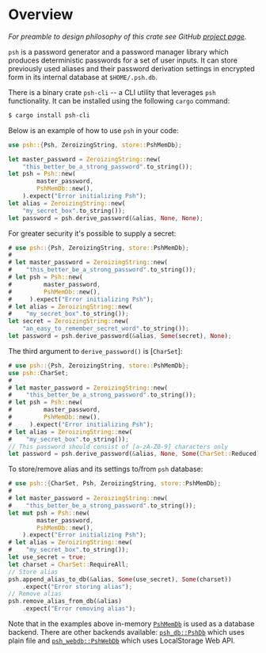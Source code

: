 # Overview

*For preamble to design philosophy of this crate see GitHub
[project page](https://github.com/uvizhe/psh).*

`psh` is a password generator and a password manager library which produces deterministic
passwords for a set of user inputs. It can store previously used aliases and their password
derivation settings in encrypted form in its internal database at `$HOME/.psh.db`.

There is a binary crate `psh-cli` -- a CLI utility that leverages `psh` functionality.
It can be installed using the following `cargo` command:
```sh
$ cargo install psh-cli
```

Below is an example of how to use `psh` in your code:
```rust
use psh::{Psh, ZeroizingString, store::PshMemDb};

let master_password = ZeroizingString::new(
    "this_better_be_a_strong_password".to_string());
let psh = Psh::new(
        master_password,
        PshMemDb::new(),
    ).expect("Error initializing Psh");
let alias = ZeroizingString::new(
    "my_secret_box".to_string());
let password = psh.derive_password(&alias, None, None);
```

For greater security it's possible to supply a secret:
```rust
# use psh::{Psh, ZeroizingString, store::PshMemDb};
#
# let master_password = ZeroizingString::new(
#    "this_better_be_a_strong_password".to_string());
# let psh = Psh::new(
#         master_password,
#         PshMemDb::new(),
#     ).expect("Error initializing Psh");
# let alias = ZeroizingString::new(
#    "my_secret_box".to_string());
let secret = ZeroizingString::new(
    "an_easy_to_remember_secret_word".to_string());
let password = psh.derive_password(&alias, Some(secret), None);
```

The third argument to `derive_password()` is [`CharSet`]:
```rust
# use psh::{Psh, ZeroizingString, store::PshMemDb};
use psh::CharSet;
#
# let master_password = ZeroizingString::new(
#    "this_better_be_a_strong_password".to_string());
# let psh = Psh::new(
#         master_password,
#         PshMemDb::new(),
#     ).expect("Error initializing Psh");
# let alias = ZeroizingString::new(
#    "my_secret_box".to_string());
// This password should consist of [a-zA-Z0-9] characters only
let password = psh.derive_password(&alias, None, Some(CharSet::Reduced));
```

To store/remove alias and its settings to/from `psh` database:
```rust
# use psh::{CharSet, Psh, ZeroizingString, store::PshMemDb};
#
# let master_password = ZeroizingString::new(
#    "this_better_be_a_strong_password".to_string());
let mut psh = Psh::new(
        master_password,
        PshMemDb::new(),
    ).expect("Error initializing Psh");
# let alias = ZeroizingString::new(
#    "my_secret_box".to_string());
let use_secret = true;
let charset = CharSet::RequireAll;
// Store alias
psh.append_alias_to_db(&alias, Some(use_secret), Some(charset))
    .expect("Error storing alias");
// Remove alias
psh.remove_alias_from_db(&alias)
    .expect("Error removing alias");
```

Note that in the examples above in-memory [`PshMemDb`] is used as a database backend.
There are other backends available: [`psh_db::PshDb`] which uses plain file and
[`psh_webdb::PshWebDb`] which uses LocalStorage Web API.

[`PshMemDb`]: ./store/struct.PshMemDb.html
[`psh_db::PshDb`]: https://docs.rs/psh-db/latest/psh_db/struct.PshDb.html
[`psh_webdb::PshWebDb`]: https://docs.rs/psh-webdb/latest/psh_webdb/struct.PshWebDb.html
